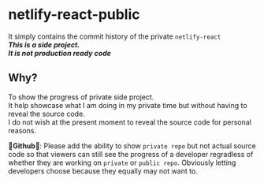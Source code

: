 # netlify-react-public
It simply contains the commit history of the private `netlify-react`<br> 
***This is a side project.*** <br>
***It is not production ready code***<br>

## Why?
To show the progress of private side project. <br> It help showcase what I am doing in my private time but without having to reveal the source code. <br>
I do not wish at the present moment to reveal the source code for personal reasons.

**🙏Github🙏**: Please add the ability to show `private repo` but not actual source code so that viewers can still see the progress of a developer regradless of whether they are working on `private` or `public repo`. Obviously letting developers choose because they equally may not want to.
